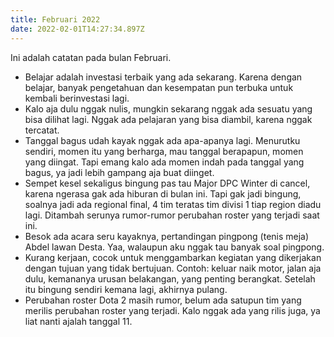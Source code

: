 ```yaml
---
title: Februari 2022
date: 2022-02-01T14:27:34.897Z
---
```

Ini adalah catatan pada bulan Februari.<!--more-->

* Belajar adalah investasi terbaik yang ada sekarang. Karena dengan belajar, banyak pengetahuan dan kesempatan pun terbuka untuk kembali berinvestasi lagi.
* Kalo aja dulu nggak nulis, mungkin sekarang nggak ada sesuatu yang bisa dilihat lagi. Nggak ada pelajaran yang bisa diambil, karena nggak tercatat.
* Tanggal bagus udah kayak nggak ada apa-apanya lagi. Menurutku sendiri, momen itu yang berharga, mau tanggal berapapun, momen yang diingat. Tapi emang kalo ada momen indah pada tanggal yang bagus, ya jadi lebih gampang aja buat diinget.
* Sempet kesel sekaligus bingung pas tau Major DPC Winter di cancel, karena ngerasa gak ada hiburan di bulan ini. Tapi gak jadi bingung, soalnya jadi ada regional final, 4 tim teratas tim divisi 1 tiap region diadu lagi. Ditambah serunya rumor-rumor perubahan roster yang terjadi saat ini.
* Besok ada acara seru kayaknya, pertandingan pingpong (tenis meja) Abdel lawan Desta. Yaa, walaupun aku nggak tau banyak soal pingpong.
* Kurang kerjaan, cocok untuk menggambarkan kegiatan yang dikerjakan dengan tujuan yang tidak bertujuan. Contoh: keluar naik motor, jalan aja dulu, kemananya urusan belakangan, yang penting berangkat. Setelah itu bingung sendiri kemana lagi, akhirnya pulang.
* Perubahan roster Dota 2 masih rumor, belum ada satupun tim yang merilis perubahan roster yang terjadi. Kalo nggak ada yang rilis juga, ya liat nanti ajalah tanggal 11.